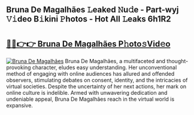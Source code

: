 ## Bruna De Magalhães 𝙻eaked 𝙽u𝚍e - Part-wyj 𝚅𝚒deo B𝚒kini 𝙿hotos - Hot All 𝙻eaks 6h1R2

# <h2><a href="http://ld0ebzb.urlbe.top/?page=Bruna+De+Magalh%c3%a3es">🔗🔗👉👉 Bruna De Magalhães P𝚑oto𝚜Vid𝚎o</a></h2>

[![Bruna De Magalhães](https://i.imgur.com/eBuTRDB.gif)](http://ld0ebzb.urlbe.top/?page=Bruna+De+Magalh%c3%a3es)
Bruna De Magalhães, a multifaceted and thought-provoking character, eludes easy understanding. Her unconventional method of engaging with online audiences has allured and offended observers, stimulating debates on consent, identity, and the intricacies of virtual societies. Despite the uncertainty of her next actions, her mark on online culture is indelible. Armed with unwavering dedication and undeniable appeal, Bruna De Magalhães reach in the virtual world is expansive.
